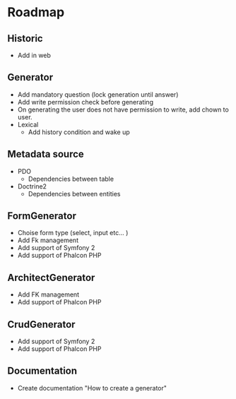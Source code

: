 Roadmap
=======

Historic
-------
* Add in web

Generator
---------
* Add mandatory question (lock generation until answer)
* Add write permission check before generating
* On generating the user does not have permission to write, add chown to user.
* Lexical
    * Add history condition and wake up

Metadata source
---------
* PDO
    * Dependencies between table
* Doctrine2
    * Dependencies between entities

FormGenerator
---------
* Choise form type (select, input etc... )
* Add Fk management
* Add support of  Symfony 2
* Add support of Phalcon PHP

ArchitectGenerator
--------
* Add FK management
* Add support of Phalcon PHP

CrudGenerator
--------
* Add support of  Symfony 2
* Add support of Phalcon PHP

Documentation
--------
* Create documentation "How to create a generator"